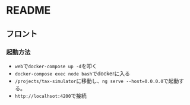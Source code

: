 # README

## フロント

### 起動方法

- `web`で`docker-compose up -d`を叩く
- `docker-compose exec node bash`でdockerに入る
- `/projects/tax-simulator`に移動し、`ng serve --host=0.0.0.0`で起動する。
- `http://localhsot:4200`で接続